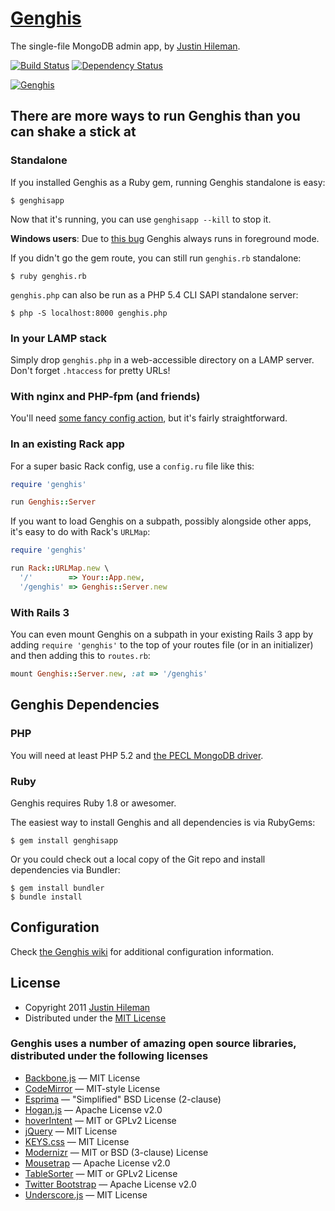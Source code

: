[Genghis](http://genghisapp.com)
================================

The single-file MongoDB admin app, by [Justin Hileman](http://justinhileman.info).

[![Build Status](https://secure.travis-ci.org/bobthecow/genghis.png)](http://travis-ci.org/bobthecow/genghis) [![Dependency Status](https://gemnasium.com/bobthecow/genghis.png)](https://gemnasium.com/bobthecow/genghis)

[![Genghis](http://genghisapp.com/genghis.png)](http://genghisapp.com)

There are more ways to run Genghis than you can shake a stick at
----------------------------------------------------------------


### Standalone

If you installed Genghis as a Ruby gem, running Genghis standalone is easy:

```
$ genghisapp
```

Now that it's running, you can use `genghisapp --kill` to stop it.

**Windows users**: Due to [this bug](https://github.com/quirkey/vegas/issues/3) Genghis always runs in foreground mode.

If you didn't go the gem route, you can still run `genghis.rb` standalone:

```
$ ruby genghis.rb
```

`genghis.php` can also be run as a PHP 5.4 CLI SAPI standalone server:

```
$ php -S localhost:8000 genghis.php
```


### In your LAMP stack

Simply drop `genghis.php` in a web-accessible directory on a LAMP server. Don't forget `.htaccess` for pretty URLs!


### With nginx and PHP-fpm (and friends)

You'll need [some fancy config action](https://github.com/bobthecow/genghis/wiki), but it's fairly straightforward.


### In an existing Rack app

For a super basic Rack config, use a `config.ru` file like this:

```rb
require 'genghis'

run Genghis::Server
```

If you want to load Genghis on a subpath, possibly alongside other apps, it's easy to do with Rack's `URLMap`:

```rb
require 'genghis'

run Rack::URLMap.new \
  '/'        => Your::App.new,
  '/genghis' => Genghis::Server.new
```


### With Rails 3

You can even mount Genghis on a subpath in your existing Rails 3 app by adding `require 'genghis'` to the top of your
routes file (or in an initializer) and then adding this to `routes.rb`:

```rb
mount Genghis::Server.new, :at => '/genghis'
```



Genghis Dependencies
--------------------


### PHP

You will need at least PHP 5.2 and [the PECL MongoDB driver](http://www.mongodb.org/display/DOCS/PHP+Language+Center).


### Ruby

Genghis requires Ruby 1.8 or awesomer.

The easiest way to install Genghis and all dependencies is via RubyGems:

```
$ gem install genghisapp
```

Or you could check out a local copy of the Git repo and install dependencies via Bundler:

```
$ gem install bundler
$ bundle install
```



Configuration
-------------

Check [the Genghis wiki](https://github.com/bobthecow/genghis/wiki) for additional configuration information.



License
-------

 * Copyright 2011 [Justin Hileman](http://justinhileman.com)
 * Distributed under the [MIT License](http://creativecommons.org/licenses/MIT/)


### Genghis uses a number of amazing open source libraries, distributed under the following licenses

 * [Backbone.js][backbone]        — MIT License
 * [CodeMirror][codemirror]       — MIT-style License
 * [Esprima][esprima]             — "Simplified" BSD License (2-clause)
 * [Hogan.js][hogan]              — Apache License v2.0
 * [hoverIntent][hoverintent]     — MIT or GPLv2 License
 * [jQuery][jquery]               — MIT License
 * [KEYS.css][keyscss]            — MIT License
 * [Modernizr][modernizr]         — MIT or BSD (3-clause) License
 * [Mousetrap][mousetrap]         — Apache License v2.0
 * [TableSorter][tablesorter]     — MIT or GPLv2 License
 * [Twitter Bootstrap][bootstrap] — Apache License v2.0
 * [Underscore.js][underscore]    — MIT License

 [backbone]:          http://backbonejs.org
 [codemirror]:        http://codemirror.net
 [esprima]:           http://esprima.org
 [hogan]:             http://twitter.github.com/hogan.js/
 [hoverintent]:       http://cherne.net/brian/resources/jquery.hoverIntent.html
 [jquery]:            http://jquery.com
 [keyscss]:           http://michaelhue.com/keyscss
 [modernizr]:         http://modernizr.com
 [mousetrap]:         http://craig.is/killing/mice
 [tablesorter]:       http://tablesorter.com
 [bootstrap]:         http://twitter.github.com/bootstrap/
 [underscore]:        http://underscorejs.org
